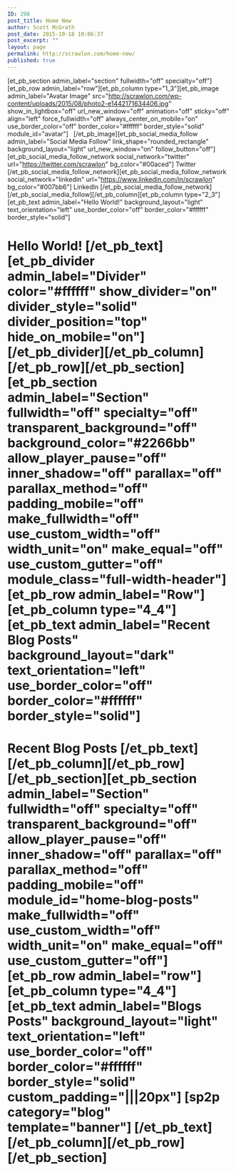 ```yaml
---
ID: 298
post_title: Home New
author: Scott McGrath
post_date: 2015-10-18 10:06:37
post_excerpt: ""
layout: page
permalink: http://scrawlon.com/home-new/
published: true
---
```

[et_pb_section admin_label="section" fullwidth="off" specialty="off"][et_pb_row admin_label="row"][et_pb_column type="1_3"][et_pb_image admin_label="Avatar Image" src="http://scrawlon.com/wp-content/uploads/2015/08/photo2-e1442171634406.jpg" show_in_lightbox="off" url_new_window="off" animation="off" sticky="off" align="left" force_fullwidth="off" always_center_on_mobile="on" use_border_color="off" border_color="#ffffff" border_style="solid" module_id="avatar"]   [/et_pb_image][et_pb_social_media_follow admin_label="Social Media Follow" link_shape="rounded_rectangle" background_layout="light" url_new_window="on" follow_button="off"] [et_pb_social_media_follow_network social_network="twitter" url="https://twitter.com/scrawlon" bg_color="#00aced"] Twitter [/et_pb_social_media_follow_network][et_pb_social_media_follow_network social_network="linkedin" url="https://www.linkedin.com/in/scrawlon" bg_color="#007bb6"] LinkedIn [/et_pb_social_media_follow_network] [/et_pb_social_media_follow][/et_pb_column][et_pb_column type="2_3"][et_pb_text admin_label="Hello World!" background_layout="light" text_orientation="left" use_border_color="off" border_color="#ffffff" border_style="solid"] 
# **Hello World!** [/et_pb_text][et_pb_divider admin_label="Divider" color="#ffffff" show_divider="on" divider_style="solid" divider_position="top" hide_on_mobile="on"]   [/et_pb_divider][/et_pb_column][/et_pb_row][/et_pb_section][et_pb_section admin_label="Section" fullwidth="off" specialty="off" transparent_background="off" background_color="#2266bb" allow_player_pause="off" inner_shadow="off" parallax="off" parallax_method="off" padding_mobile="off" make_fullwidth="off" use_custom_width="off" width_unit="on" make_equal="off" use_custom_gutter="off" module_class="full-width-header"][et_pb_row admin_label="Row"][et_pb_column type="4_4"][et_pb_text admin_label="Recent Blog Posts" background_layout="dark" text_orientation="left" use_border_color="off" border_color="#ffffff" border_style="solid"] 

# **Recent Blog Posts** [/et_pb_text][/et_pb_column][/et_pb_row][/et_pb_section][et_pb_section admin_label="Section" fullwidth="off" specialty="off" transparent_background="off" allow_player_pause="off" inner_shadow="off" parallax="off" parallax_method="off" padding_mobile="off" module_id="home-blog-posts" make_fullwidth="off" use_custom_width="off" width_unit="on" make_equal="off" use_custom_gutter="off"][et_pb_row admin_label="row"][et_pb_column type="4_4"][et_pb_text admin_label="Blogs Posts" background_layout="light" text_orientation="left" use_border_color="off" border_color="#ffffff" border_style="solid" custom_padding="|||20px"] [sp2p category="blog" template="banner"] [/et_pb_text][/et_pb_column][/et_pb_row][/et_pb_section]